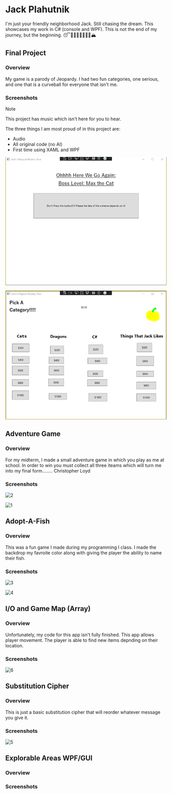 # Jack Plahutnik
I'm just your friendly neighborhood Jack. Still chasing the dream.  This showcases my work in C# (console and WPF). This is not the end of my journey, but the beginning. 😴💭💤🧚‍♀️🧞‍♂️🦄🏔️
## Final Project

### Overview
My game is a parody of Jeopardy. I had two fun categories, one serious, and one that is a curveball for everyone that isn't me. 
### Screenshots
> [!NOTE]
> This project has music which isn't here for you to hear.

The three things I am most proud of in this project are:
* Audio
* All original code (no AI)
* First time using XAML and WPF

![Screenshot of final project intial screen](https://github.com/actionjack117/actionjack117.gitub.io/blob/main/Final%20Project%2001.png)


![Screenshot of final project with topic choices](https://github.com/actionjack117/actionjack117.gitub.io/blob/main/Final%20Project%2002.png)

## Adventure Game

### Overview
For my midterm, I made a small adventure game in which you play as me at school. In order to win you must collect all three iteams which will turn me into my final form........ Christopher Loyd
### Screenshots
![2](https://github.com/user-attachments/assets/f4723fed-4d28-416e-ad2b-ec34a4ff9412)

![1](https://github.com/user-attachments/assets/0fa4fced-56a8-4089-a3c2-a090f24ed412)

## Adopt-A-Fish

### Overview
This was a fun game I made during my programming I class. I made the backdrop my favroite color along with giving the player the ability to name their fish. 
### Screenshots
![3](https://github.com/user-attachments/assets/16a74ec9-df65-4041-9e10-7389440aa18c)

![4](https://github.com/user-attachments/assets/4638ec50-b826-484d-90ab-fe5cb1242eb1)

## I/O and Game Map (Array)

### Overview
Unfortunately, my code for this app isn't fully finished. This app allows player movement. The player is able to find new items depnding on their location.
### Screenshots
![6](https://github.com/user-attachments/assets/84d99ab8-f211-42d7-9f78-dbbe32f1e73a)

## Substitution Cipher

### Overview
This is just a basic substitution cipher that will reorder whatever message you give it.
### Screenshots
![5](https://github.com/user-attachments/assets/593042c2-e464-49db-ac96-4e0edb4552f7)
## Explorable Areas WPF/GUI

### Overview

### Screenshots
